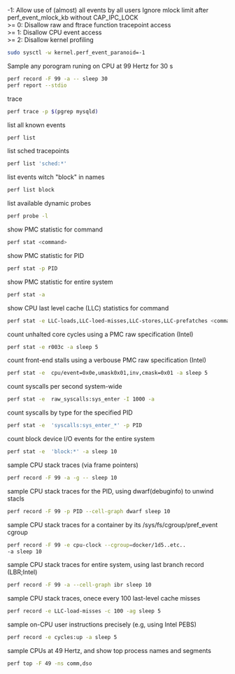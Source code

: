 -1: Allow use of (almost) all events by all users
      Ignore mlock limit after perf_event_mlock_kb without CAP_IPC_LOCK  
\>= 0: Disallow raw and ftrace function tracepoint access  
\>= 1: Disallow CPU event access  
\>= 2: Disallow kernel profiling
``` bash
sudo sysctl -w kernel.perf_event_paranoid=-1
```

Sample any porogram runing on CPU at 99 Hertz for 30 s
``` bash
perf record -F 99 -a -- sleep 30 
perf report --stdio
```

trace
``` bash
perf trace -p $(pgrep mysqld)
```

list all known events
``` bash
perf list
```

list sched tracepoints
``` bash
perf list 'sched:*'
```

list events witch "block" in names
``` bash
perf list block
```

list available dynamic probes
``` bash
perf probe -l
```

show PMC statistic for command
``` bash
perf stat <command>
```

show PMC statistic for PID
``` bash
perf stat -p PID
```

show PMC statistic for entire system
``` bash
perf stat -a
```

show CPU last level cache (LLC) statistics for command
``` bash
perf stat -e LLC-loads,LLC-loed-misses,LLC-stores,LLC-prefatches <command>
```

count unhalted core cycles using a PMC raw specification (Intel)
``` bash
perf stat -e r003c -a sleep 5
```

count front-end stalls using a verbouse PMC raw specification (Intel)  
``` bash
perf stat -e  cpu/event=0x0e,umask0x01,inv,cmask=0x01 -a sleep 5
```

count syscalls per second system-wide
``` bash
perf stat -e  raw_syscalls:sys_enter -I 1000 -a
```

count syscalls by type for the specified PID
``` bash
perf stat -e  'syscalls:sys_enter_*' -p PID
```

count block device I/O events for the entire system
``` bash
perf stat -e  'block:*' -a sleep 10
```

sample CPU stack traces (via frame pointers)
``` bash
perf record -F 99 -a -g -- sleep 10 
```

sample CPU stack traces for the PID, using dwarf(debuginfo)
to unwind stacls
``` bash
perf record -F 99 -p PID --cell-graph dwarf sleep 10
```

sample CPU stack traces for a container by 
its /sys/fs/cgroup/pref_event cgroup
``` bash
perf record -F 99 -e cpu-clock --cgroup=docker/1d5..etc..
-a sleep 10 
```

sample CPU stack traces for entire system, using last
branch record (LBR;Intel)
``` bash
perf record -F 99 -a --cell-graph ibr sleep 10
```

sample CPU stack traces, onece every 100 last-level cache misses
``` bash
perf record -e LLC-load-misses -c 100 -ag sleep 5
```

sample on-CPU user instructions precisely (e.g, using Intel PEBS)
``` bash
perf record -e cycles:up -a sleep 5
```

sample CPUs at 49 Hertz, and show top process names 
and segments
``` bash
perf top -F 49 -ns comm,dso
``` 



